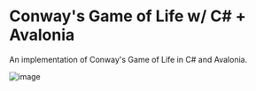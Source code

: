 # Conway's Game of Life w/ C# + Avalonia

An implementation of Conway's Game of Life in C# and Avalonia. 

![image](https://github.com/HyperPigeon/GameOfLife/assets/58276133/c185d383-1eee-4a35-be44-be1b4dc52518)
